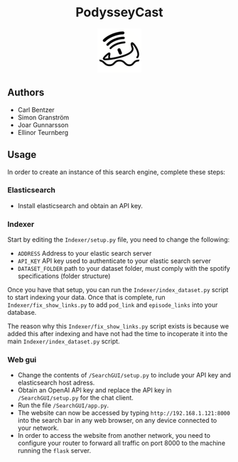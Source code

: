 <div style="text-align: center;">

# PodysseyCast

<img src="SearchGUI/static/images/icon.png" alt="PodysseyCast Logo" width="100" height="100">

</div>


## Authors
- Carl Bentzer
- Simon Granström
- Joar Gunnarsson
- Ellinor Teurnberg

## Usage
In order to create an instance of this search engine, complete these steps:

### Elasticsearch
- Install elasticsearch and obtain an API key.

### Indexer
Start by editing the ``Indexer/setup.py`` file, you need to change the following:
* ``ADDRESS`` Address to your elastic search server
* ``API_KEY`` API key used to authenticate to your elastic search server
* ``DATASET_FOLDER`` path to your dataset folder, must comply with the spotify specifications (folder structure)
  
Once you have that setup, you can run the ``Indexer/index_dataset.py`` script to start indexing your data.
Once that is complete, run ``Indexer/fix_show_links.py`` to add ``pod_link`` and ``episode_links`` into your database.

The reason why this ``Indexer/fix_show_links.py`` script exists is because we added this after indexing and have not had the time to incoperate it into the main ``Indexer/index_dataset.py`` script.


### Web gui
- Change the contents of ``/SearchGUI/setup.py`` to include your API key and elasticsearch host adress.
- Obtain an OpenAI API key and replace the API key in ``/SearchGUI/setup.py`` for the chat client.
- Run the file ``/SearchGUI/app.py``. 
- The website can now be accessed by typing ``http://192.168.1.121:8000`` into the search bar in any web browser, on any device connected to your network.
- In order to access the website from another network, you need to configure your router to forward all traffic on port 8000 to the machine running the ``flask`` server.
